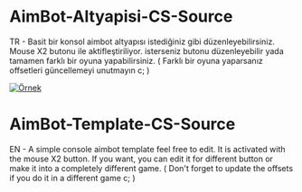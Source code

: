 # AimBot-Altyapisi-CS-Source
TR - Basit bir konsol aimbot altyapısı istediğiniz gibi düzenleyebilirsiniz.
Mouse X2 butonu ile aktifleştiriliyor. isterseniz butonu düzenleyebilir yada tamamen farklı bir oyuna yapabilirsiniz. ( Farklı bir oyuna yaparsanız offsetleri güncellemeyi unutmayın c; )

[![Örnek](https://media.discordapp.net/attachments/1088099454470598737/1121537655772033154/image.png?width=1200&height=676)](https://cdn.discordapp.com/attachments/1118648306772475945/1121537137171497151/2023-06-22_23-25-45_Trim.mp4)

# AimBot-Template-CS-Source
EN - A simple console aimbot template feel free to edit.
It is activated with the mouse X2 button. If you want, you can edit it for different button or make it into a completely different game. ( Don't forget to update the offsets if you do it in a different game c; )
